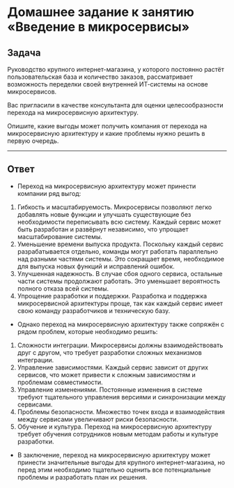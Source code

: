 # Домашнее задание к занятию «Введение в микросервисы»

## Задача

Руководство крупного интернет-магазина, у которого постоянно растёт пользовательская база и количество заказов, рассматривает возможность переделки своей внутренней   ИТ-системы на основе микросервисов. 

Вас пригласили в качестве консультанта для оценки целесообразности перехода на микросервисную архитектуру. 

Опишите, какие выгоды может получить компания от перехода на микросервисную архитектуру и какие проблемы нужно решить в первую очередь.

---

## Ответ

- Переход на микросервисную архитектуру может принести компании ряд выгод:

1. Гибкость и масштабируемость. Микросервисы позволяют легко добавлять новые функции и улучшать существующие без необходимости переписывать всю систему. Каждый сервис может быть разработан и развёрнут независимо, что упрощает масштабирование системы.
2. Уменьшение времени выпуска продукта. Поскольку каждый сервис разрабатывается отдельно, команды могут работать параллельно над разными частями системы. Это сокращает время, необходимое для выпуска новых функций и исправлений ошибок.
3. Улучшенная надежность. В случае сбоя одного сервиса, остальные части системы продолжают работать. Это уменьшает вероятность полного отказа всей системы.
4. Упрощение разработки и поддержки. Разработка и поддержка микросервисной архитектуры проще, так как каждый сервис имеет свою команду разработчиков и техническую базу.

- Однако переход на микросервисную архитектуру также сопряжён с рядом проблем, которые необходимо решить:

1. Сложности интеграции. Микросервисы должны взаимодействовать друг с другом, что требует разработки сложных механизмов интеграции.
2. Управление зависимостями. Каждый сервис зависит от других сервисов, что может привести к сложным зависимостям и проблемам совместимости.
3. Управление изменениями. Постоянные изменения в системе требуют тщательного управления версиями и синхронизации между сервисами.
4. Проблемы безопасности. Множество точек входа и взаимодействия между сервисами увеличивают риски безопасности.
5. Обучение и культура. Переход на микросервисную архитектуру требует обучения сотрудников новым методам работы и культуре разработки.

- В заключение, переход на микросервисную архитектуру может принести значительные выгоды для крупного интернет-магазина, но перед этим необходимо тщательно оценить все потенциальные проблемы и разработать план их решения.

